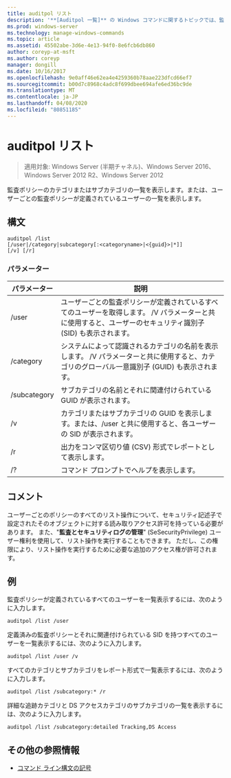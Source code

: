 ```yaml
---
title: auditpol リスト
description: '**[Auditpol 一覧]** の Windows コマンドに関するトピックでは、監査ポリシーのカテゴリとサブカテゴリの一覧が表示されます。また、ユーザーごとの監査ポリシーが定義されているユーザーが一覧表示されます。'
ms.prod: windows-server
ms.technology: manage-windows-commands
ms.topic: article
ms.assetid: 45502abe-3d6e-4e13-94f0-8e6fcb6db860
author: coreyp-at-msft
ms.author: coreyp
manager: dongill
ms.date: 10/16/2017
ms.openlocfilehash: 9e0aff46e62ea4e4259360b78aae223dfcd66ef7
ms.sourcegitcommit: b00d7c8968c4adc8f699dbee694afe6ed36bc9de
ms.translationtype: MT
ms.contentlocale: ja-JP
ms.lasthandoff: 04/08/2020
ms.locfileid: "80851185"
---
```

# <a name="auditpol-list"></a>auditpol リスト

>適用対象: Windows Server (半期チャネル)、Windows Server 2016、Windows Server 2012 R2、Windows Server 2012

監査ポリシーのカテゴリまたはサブカテゴリの一覧を表示します。または、ユーザーごとの監査ポリシーが定義されているユーザーの一覧を表示します。

## <a name="syntax"></a>構文

```
auditpol /list
[/user|/category|subcategory[:<categoryname>|<{guid}>|*]]
[/v] [/r]
```

### <a name="parameters"></a>パラメーター

| パラメーター | 説明 |
| ------- | -------- |
| /user | ユーザーごとの監査ポリシーが定義されているすべてのユーザーを取得します。 /V パラメーターと共に使用すると、ユーザーのセキュリティ識別子 (SID) も表示されます。 |
| /category | システムによって認識されるカテゴリの名前を表示します。 /V パラメーターと共に使用すると、カテゴリのグローバル一意識別子 (GUID) も表示されます。 |
| /subcategory | サブカテゴリの名前とそれに関連付けられている GUID が表示されます。 |
| /v | カテゴリまたはサブカテゴリの GUID を表示します。または、/user と共に使用すると、各ユーザーの SID が表示されます。 |
| /r | 出力をコンマ区切り値 (CSV) 形式でレポートとして表示します。 |
| /? | コマンド プロンプトでヘルプを表示します。 |

## <a name="remarks"></a>コメント

ユーザーごとのポリシーのすべてのリスト操作について、セキュリティ記述子で設定されたそのオブジェクトに対する読み取りアクセス許可を持っている必要があります。 また、"**監査とセキュリティログの管理**" (SeSecurityPrivilege) ユーザー権利を使用して、リスト操作を実行することもできます。 ただし、この権限により、リスト操作を実行するために必要な追加のアクセス権が許可されます。

## <a name="examples"></a><a name=BKMK_examples></a>例

監査ポリシーが定義されているすべてのユーザーを一覧表示するには、次のように入力します。

```
auditpol /list /user
```

定義済みの監査ポリシーとそれに関連付けられている SID を持つすべてのユーザーを一覧表示するには、次のように入力します。

```
auditpol /list /user /v
```

すべてのカテゴリとサブカテゴリをレポート形式で一覧表示するには、次のように入力します。

```
auditpol /list /subcategory:* /r
```

詳細な追跡カテゴリと DS アクセスカテゴリのサブカテゴリの一覧を表示するには、次のように入力します。

```
auditpol /list /subcategory:detailed Tracking,DS Access
```

## <a name="additional-references"></a>その他の参照情報

- [コマンド ライン構文の記号](command-line-syntax-key.md)
